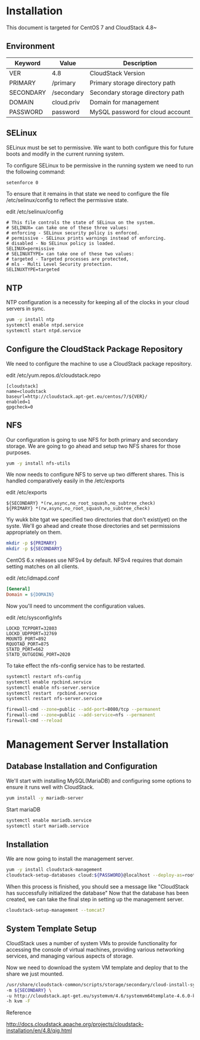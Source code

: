 # Installation

This document is targeted for CentOS 7 and CloudStack 4.8~

## Environment

Keyword         | Value             | Description
----            | ----              | ----
VER             | 4.8               | CloudStack Version
PRIMARY         | /primary          | Primary storage directory path
SECONDARY       | /secondary        | Secondary storage directory path
DOMAIN          | cloud.priv        | Domain for management
PASSWORD        | password          | MySQL password for cloud account

## SELinux

SELinux must be set to permissive. We want to both configure this for future boots and modify in the current running system.

To configure SELinux to be permissive in the running system we need to run the following command:

~~~bash
setenforce 0
~~~

To ensure that it remains in that state we need to configure the file /etc/selinux/config to reflect the permissive state.

edit /etc/selinux/config

~~~text
# This file controls the state of SELinux on the system.
# SELINUX= can take one of these three values:
# enforcing - SELinux security policy is enforced.
# permissive - SELinux prints warnings instead of enforcing.
# disabled - No SELinux policy is loaded.
SELINUX=permissive
# SELINUXTYPE= can take one of these two values:
# targeted - Targeted processes are protected,
# mls - Multi Level Security protection.
SELINUXTYPE=targeted
~~~

## NTP

NTP configuration is a necessity for keeping all of the clocks in your cloud servers in sync.

~~~bash
yum -y install ntp
systemctl enable ntpd.service
systemctl start ntpd.service
~~~

## Configure the CloudStack Package Repository

We need to configure the machine to use a CloudStack package repository.

edit /etc/yum.repos.d/cloudstack.repo

~~~text
[cloudstack]
name=cloudstack
baseurl=http://cloudstack.apt-get.eu/centos/7/${VER}/
enabled=1
gpgcheck=0
~~~

## NFS

Our configuration is going to use NFS for both primary and secondary storage. We are going to go ahead and setup two NFS shares for those purposes.

~~~bash
yum -y install nfs-utils
~~~

We now needs to configure NFS to serve up two different shares. This is handled comparatively easily in the /etc/exports

edit /etc/exports

~~~text
${SECONDARY} *(rw,async,no_root_squash,no_subtree_check)
${PRIMARY} *(rw,async,no_root_squash,no_subtree_check)
~~~

Yiy wukk bite tgat we specified two directories that don't exist(yet) on the syste. We'll go ahead and create those directories and set permissions appropriately on them.

~~~bash
mkdir -p ${PRIMARY}
mkdir -p ${SECONDARY}
~~~

CentOS 6.x releases use NFSv4 by default. NFSv4 requires that domain setting matches on all clients.

edit /etc/idmapd.conf

~~~ini
[General]
Domain = ${DOMAIN}
~~~

Now you'll need to uncomment the configuration values.

edit /etc/sysconfig/nfs

~~~text
LOCKD_TCPPORT=32803
LOCKD_UDPPORT=32769
MOUNTD_PORT=892
RQUOTAD_PORT=875
STATD_PORT=662
STATD_OUTGOING_PORT=2020
~~~

To take effect the nfs-config service has to be restarted.

~~~bash
systemctl restart nfs-config
systemctl enable rpcbind.service
systemctl enable nfs-server.service
systemctl restart  rpcbind.service
systemctl restart nfs-server.service

firewall-cmd --zone=public --add-port=8080/tcp --permanent
firewall-cmd --zone=public --add-service=nfs --permanent
firewall-cmd --reload
~~~

# Management Server Installation

## Database Installation and Configuration

We'll start with installing MySQL(MariaDB) and configuring some options to ensure it runs well with CloudStack.

~~~bash
yum install -y mariadb-server
~~~

Start mariaDB

~~~bash
systemctl enable mariadb.service
systemctl start mariadb.service
~~~

## Installation

We are now going to install the management server.

~~~bash
yum -y install cloudstack-management
cloudstack-setup-databases cloud:${PASSWORD}@localhost --deploy-as=root
~~~

When this process is finished, you should see a message like "CloudStack has successfully initialized the database"
Now that the database has been created, we can take the final step in setting up the management server.

~~~bash
cloudstack-setup-management --tomcat7
~~~

## System Template Setup

CloudStack uses a number of system VMs to provide functionality for accessing the console of virtual machines, providing various networking services, and managing various aspects of storage.

Now we need to download the system VM template and deploy that to the share we just mounted.

~~~bash
/usr/share/cloudstack-common/scripts/storage/secondary/cloud-install-sys-tmplt \
-m ${SECONDARY} \
-u http://cloudstack.apt-get.eu/systemvm/4.6/systemvm64template-4.6.0-kvm.qcow2.bz2 \
-h kvm -F
~~~

Reference

http://docs.cloudstack.apache.org/projects/cloudstack-installation/en/4.8/qig.html
